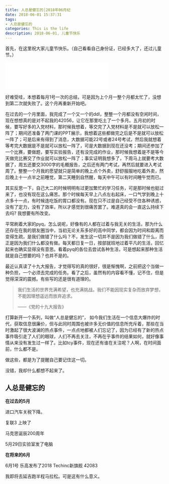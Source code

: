 ```yaml
---
title: 人总是健忘的│2018年06月纪
date: 2018-06-01 15:37:31
tags:
- 人总是健忘的
categories: This is the life
description: 2018-06-01, 儿童节快乐
---
```




首先，在这里祝大家儿童节快乐。（自己看看自己身份证，已经多大了，还过儿童节。）

<iframe frameborder="no" border="0" marginwidth="0" marginheight="0" width=330 height=86 src="//music.163.com/outchain/player?type=2&id=31861287&auto=1&height=66"></iframe>

好难受哇，本想着每月1号一次的总结，可是因为上个月一整个月都太忙了，没想到第二次就失败了。这个月再重新开始吧。

在过去的一个月里面，我完成了一个又一个的ddl，整整一个月都没有空闲时间，现在想想真的是对不起我的42056，让它在那里吃土了一个多月。五月初的时候，要写好多的入党材料，那时候我想着，等交完了入党材料是不是就可以放松一阵了；期间还准备了两门课的PPT展示，我想着这些都做完之后是不是就可以放松一阵了；可是后来有得到了消息，大数据可能22号或者24号考试，然后我就想着等考完大数据是不是就可以放松一阵了，可是大数据到现在还没考；期间还参加了一个比赛，要做题，要写实验报告，还有没完成的作业，那时候我想着是不是等今天做完比赛交了作业就可以放松一阵了；事实证明我想多了，下周马上就要考大数据了，周五还要交3000字的毛概报告，之后还有两门考试，再然后就要进入考试周了。整整一个月我的愿望就只是简单的晚上点个外卖，舒舒服服地吃着外卖，然后晚上十一点半之前睡觉，第二天睡到自然醒，每天中午可以有时间睡午觉而已。

其实反思一下，自己大二的时候明明有过更加繁忙的学习任务，可是那时候也挺过来了，也没有现在这么痛苦。那个时候每天早上八点左右起床，一口气学到晚上十点多十一点，有时候连吃饭的胃口都没有。现在只不过是自己经受不住各种诱惑，没有了定力，没有了效率，所以才感觉到很痛苦罢了。难道真的会一直这么持续下去吗? 我想要有所改变。

平常刷着大家的pyq，怎么说呢，好像有的人都在过着与我无关的生活，那为什么还存在在我的朋友圈当中，当初无论关系多好的高中同学，都会因为时间和距离而变得生疏，是我们做错了什么吗？不，发生这一切并不是因为我们做错了什么，而正是因为我们什么都没有做。每天都日复一日，按部就班地过着平凡的生活，回忆起来也确实显得没有意思。看着pyq的各位去尝试各种生活，可是想起来那种生活就是自己想要的吗？也并不是的。

最近认真读了十九大报告，才觉得写的真的很好，很是惭愧啊，之前把这个当做一种负担，一个必须去完成的任务。看了之后，虽然有的内容看不懂，记不住，但是觉得深深的震撼。有些写的还是很有道理的。

> 我们生活的世界充满希望，也充满挑战。我们不能因现实复杂而放弃梦想，不能因理想遥远而放弃追求。
>
> ——《党的十九大报告》



打算新开一个系列，叫做“人总是健忘的”， 如今我们生活在一个信息大爆炸的时代，获取信息很廉价，但与此同时周围也被许多无价值的信息所充斥着，那些在当时激起了很大波澜的热点事件，一点点地都被人们忘记了，因为已经有了新的热点事件吸引走了人们的眼球，人们不再去关注，不再在乎事件的结果如何，就好像事情从来没有发生过一样了。比如tcy事件，现在还有谁在关注呢？人啊，在时间面前，什么都不是。

做这些，都是为了提醒自己要记住这一切。

没错，我却什么都想不起来了。

## 人总是健忘的

**在过去的5月**

进口汽车关税下降。

复联3 上映了

马克思诞辰200周年

5月29日实验室发了电脑

**在将来的6月**

6月1号 乐高发布了2018 Techinc新旗舰 42083

我即将去延吉跑半程马拉松。可是这有什么意义。







